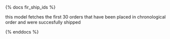 {% docs fir_ship_ids %}

this model fetches the first 30 orders that have been placed in chronological order and were succesfully shipped

{% enddocs %}
